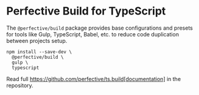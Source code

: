 # Perfective Build for TypeScript

The `@perfective/build` package provides base configurations
and presets for tools like Gulp, TypeScript, Babel, etc.
to reduce code duplication between projects setup.

```shell
npm install --save-dev \
  @perfective/build \
  gulp \
  typescript
```

Read full https://github.com/perfective/ts.build[documentation] in the repository.
